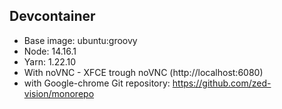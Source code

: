 ## Devcontainer

- Base image: ubuntu:groovy
- Node: 14.16.1
- Yarn: 1.22.10
- With noVNC - XFCE trough noVNC (http://localhost:6080)
- with Google-chrome
Git repository: https://github.com/zed-vision/monorepo
